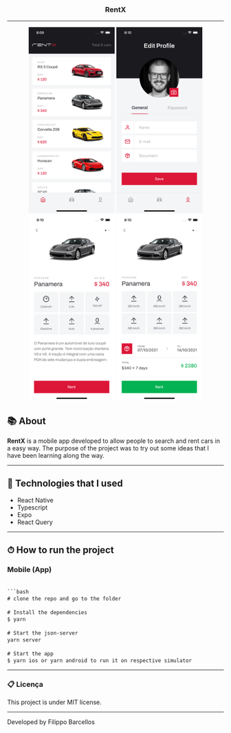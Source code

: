 <h3 align="center"> RentX</h3>

---

<div align="center">
  <img width= '200' src="https://github.com/filippobarcellos/rentx_mobile/blob/main/github/home.png">
  <img width= '200' src="https://github.com/filippobarcellos/rentx_mobile/blob/main/github/profile.png">
  <img width= '200' src="https://github.com/filippobarcellos/rentx_mobile/blob/main/github/details.png">
  <img width= '200' src="https://github.com/filippobarcellos/rentx_mobile/blob/main/github/confirm.png">
</div>

## 📚 About

**RentX** is a mobile app developed to allow people to search and rent cars in a easy way. The purpose of the project was to try out some ideas that I have been learning along the way.

---

## 🚀 Technologies that I used

- React Native
- Typescript
- Expo
- React Query

---

## ⏱ How to run the project

### Mobile (App)

````

```bash
# clone the repo and go to the folder

# Install the dependencies
$ yarn

# Start the json-server
yarn server

# Start the app
$ yarn ios or yarn android to run it on respective simulator

````

---

### 📋 Licença

This project is under MIT license.

---

Developed by Filippo Barcellos
